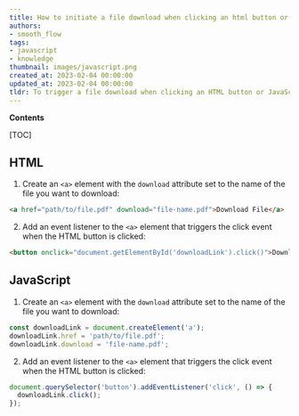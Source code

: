 ```yaml
---
title: How to initiate a file download when clicking an html button or using javascript
authors:
- smooth_flow
tags:
- javascript
- knowledge
thumbnail: images/javascript.png
created_at: 2023-02-04 00:00:00
updated_at: 2023-02-04 00:00:00
tldr: To trigger a file download when clicking an HTML button or JavaScript, use the `download` attribute on the <a> tag.
---
```


**Contents**

[TOC]

## HTML

1. Create an `<a>` element with the `download` attribute set to the name of the file you want to download:

```html
<a href="path/to/file.pdf" download="file-name.pdf">Download File</a>
```

2. Add an event listener to the `<a>` element that triggers the click event when the HTML button is clicked:

```html
<button onclick="document.getElementById('downloadLink').click()">Download File</button>
```

## JavaScript

1. Create an `<a>` element with the `download` attribute set to the name of the file you want to download:

```js
const downloadLink = document.createElement('a');
downloadLink.href = 'path/to/file.pdf';
downloadLink.download = 'file-name.pdf';
```

2. Add an event listener to the `<a>` element that triggers the click event when the HTML button is clicked:

```js
document.querySelector('button').addEventListener('click', () => {
  downloadLink.click();
});
```
